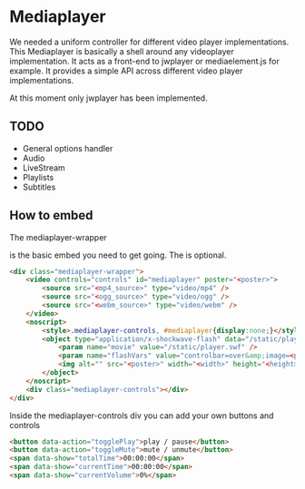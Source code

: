 Mediaplayer
============

We needed a uniform controller for different video player implementations.
This Mediaplayer is basically a shell around any videoplayer implementation.
It acts as a front-end to jwplayer or mediaelement.js for example.
It provides a simple API across different video player implementations.

At this moment only jwplayer has been implemented.

TODO
----

* General options handler
* Audio
* LiveStream
* Playlists
* Subtitles

How to embed
--------------

The mediaplayer-wrapper <div> is the basic embed you need to get going. The <noscript> is optional.
```html
<div class="mediaplayer-wrapper">
	<video controls="controls" id="mediaplayer" poster="<poster>">
		<source src="<mp4_source>" type="video/mp4" />
		<source src="<ogg_source>" type="video/ogg" />
		<source src="<webm_source>" type="video/webm" />
	</video>
	<noscript>
		<style>.mediaplayer-controls, #mediaplayer{display:none;}</style>
		<object type="application/x-shockwave-flash" data="/static/player.swf" width="<width>" height="<height>">
			<param name="movie" value="/static/player.swf" />
			<param name="flashVars" value="controlbar=over&amp;image=<poster>&amp;file=<mp4_source>" />
			<img alt="" src="<poster>" width="<width>" height="<height>" title="No video playback capabilities" />
		</object>
	</noscript>
	<div class="mediaplayer-controls"></div>
</div>
```

Inside the mediaplayer-controls div you can add your own buttons and controls
```html
<button data-action="togglePlay">play / pause</button>
<button data-action="toggleMute">mute / unmute</button>
<span data-show="totalTime">00:00:00</span>
<span data-show="currentTime">00:00:00</span>
<span data-show="currentVolume">0%</span>
```